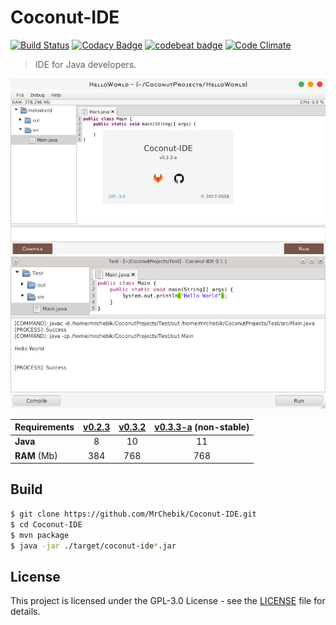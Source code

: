 # Coconut-IDE
[![Build Status](https://travis-ci.org/MrChebik/Coconut-IDE.svg?branch=master)](https://travis-ci.org/MrChebik/Coconut-IDE)
[![Codacy Badge](https://api.codacy.com/project/badge/Grade/c4acd2aa137745849973890abad2f67a)](https://www.codacy.com/app/mrchebik/Coconut-IDE?utm_source=github.com&amp;utm_medium=referral&amp;utm_content=MrChebik/Coconut-IDE&amp;utm_campaign=Badge_Grade)
[![codebeat badge](https://codebeat.co/badges/b5e31acb-b0be-41c1-91cf-7d8d3c88fc84)](https://codebeat.co/projects/github-com-mrchebik-coconut-ide-master)
[![Code Climate](https://codeclimate.com/github/MrChebik/OSPicture/badges/gpa.svg)](https://codeclimate.com/github/MrChebik/Coconut-IDE)
> IDE for Java developers.

![Coconut-IDE - Screenshot](https://github.com/MrChebik/Coconut-IDE/blob/master/coconut-ide-0.3.3-a.webp?raw=true)
![Coconut-IDE - Screenshot](https://github.com/MrChebik/Coconut-IDE/blob/master/coconut-ide-demonstration.webp?raw=true)  

| **Requirements** | [v0.2.3](https://github.com/MrChebik/Coconut-IDE/releases/tag/v0.2.3) | [v0.3.2](https://github.com/MrChebik/Coconut-IDE/releases/tag/v0.3.2) | [v0.3.3-a](https://github.com/MrChebik/Coconut-IDE/releases/tag/v0.3.3-a) (non-stable)
|------------------|:-------:|:--------:|:-------:|
| **Java**         |    8    |    10    |    11   |
| **RAM** (Mb)     |   384   |    768   |   768   |
## Build
```bash
$ git clone https://github.com/MrChebik/Coconut-IDE.git
$ cd Coconut-IDE
$ mvn package
$ java -jar ./target/coconut-ide*.jar
```
## License
This project is licensed under the GPL-3.0 License - see the [LICENSE](https://github.com/MrChebik/Coconut-IDE/blob/master/LICENSE) file for details.